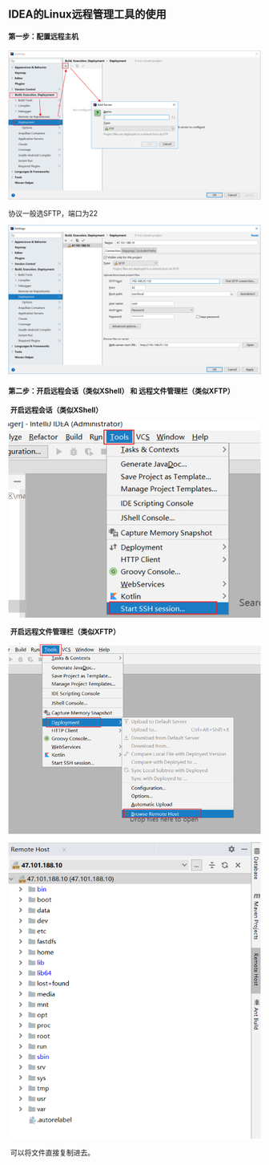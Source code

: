 ## IDEA的Linux远程管理工具的使用

#### 第一步：配置远程主机

![](../images/43.png)

协议一般选SFTP，端口为22

![](../images/44.png)

#### 第二步：开启远程会话（类似XShell） 和 远程文件管理栏（类似XFTP）

​	**开启远程会话（类似XShell）**

![](../images/45.png)

​	**开启远程文件管理栏（类似XFTP）**

![](../images/46.png)

![](../images/47.png)

​	可以将文件直接复制进去。